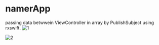 # namerApp
passing data betwwein ViewController in array by PublishSubject using rxswift.
![1](https://user-images.githubusercontent.com/58918708/80698917-71352280-8adb-11ea-858d-7d8d0a77c970.PNG)

![2](https://user-images.githubusercontent.com/58918708/80699049-ab062900-8adb-11ea-91d7-20c81e825287.PNG)

